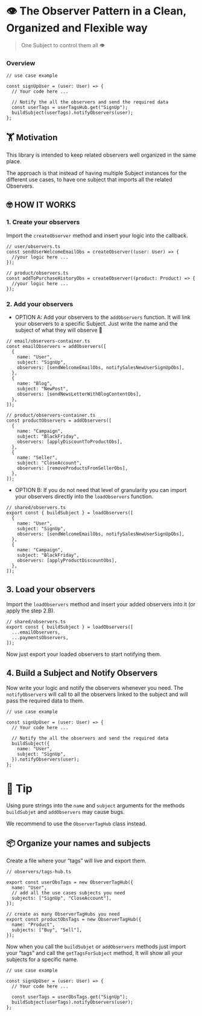 # 👁️ The Observer Pattern in a Clean, Organized and Flexible way

> One Subject to control them all 👁️

### Overview

```tsx
// use case example

const signUpUser = (user: User) => {
  // Your code here ...

  // Notify the all the observers and send the required data
  const userTags = userTagsHub.get("SignUp");
  buildSubject(userTags).notifyObservers(user);
};
```

## 🏋️ Motivation

This library is intended to keep related observers well organized in the same place.

The approach is that instead of having multiple Subject instances for the different use cases, to have one subject that imports all the related Observers.

## 🤓 HOW IT WORKS

### 1. Create your observers

Import the `createObserver` method and insert your logic into the callback.

```tsx
// user/observers.ts
const sendUserWelcomeEmailObs = createObserver((user: User) => {
  //your logic here ...
});

// product/observers.ts
const addToPurchaseHistoryObs = createObserver((product: Product) => {
  //your logic here ...
});
```

### 2. Add your observers

- OPTION A: Add your observers to the `addObservers` function. It will link your observers to a specific Subject. Just write the name and the subject of what they will observe 👀

```tsx
// email/observers-container.ts
const emailObservers = addObservers([
  {
    name: "User",
    subject: "SignUp",
    observers: [sendWelcomeEmailObs, notifySalesNewUserSignUpObs],
  },
  {
    name: "Blog",
    subject: "NewPost",
    observers: [sendNewsLetterWithBlogContentObs],
  },
]);

// product/observers-container.ts
const productObservers = addObservers([
  {
    name: "Campaign",
    subject: "BlackFriday",
    observers: [applyDiscountToProductObs],
  },
  {
    name: "Seller",
    subject: "CloseAccount",
    observers: [removeProductsFromSellerObs],
  },
]);
```

- OPTION B: If you do not need that level of granularity you can import your observers directly into the `loadObservers` function.

```tsx
// shared/observers.ts
export const { buildSubject } = loadObservers([
  {
    name: "User",
    subject: "SignUp",
    observers: [sendWelcomeEmailObs, notifySalesNewUserSignUpObs],
  },
  {
    name: "Campaign",
    subject: "BlackFriday",
    observers: [applyProductDiscountObs],
  },
]);
```

## 3. Load your observers

Import the `loadObservers` method and insert your added observers into it (or apply the step 2.B).

```tsx
// shared/observers.ts
export const { buildSubject } = loadObservers([
  ...emailObservers,
  ...paymentsObservers,
]);
```

Now just export your loaded observers to start notifying them.

## 4. Build a Subject and Notify Observers

Now write your logic and notify the observers whenever you need. The `notifyObservers` will call to all the observers linked to the subject and will pass the required data to them.

```tsx
// use case example

const signUpUser = (user: User) => {
  // Your code here ...

  // Notify the all the observers and send the required data
  buildSubject({
    name: "User",
    subject: "SignUp",
  }).notifyObservers(user);
};
```

# 🍌 Tip

Using pure strings into the `name` and `subject` arguments for the methods `buildSubjet` and `addObservers` may cause bugs.

We recommend to use the `ObserverTagHub` class instead.

## 📦 Organize your names and subjects

Create a file where your “tags” will live and export them.

```tsx
// observers/tags-hub.ts

export const userObsTags = new ObserverTagHub({
  name: "User",
  // add all the use cases subjects you need
  subjects: ["SignUp", "CloseAccount"],
});

// create as many ObserverTagHubs you need
export const productObsTags = new ObserverTagHub({
  name: "Product",
  subjects: ["Buy", "Sell"],
});
```

Now when you call the `buildSubjet` or `addObservers` methods just import your “tags” and call the `getTagsForSubject` method, It will show all your subjects for a specific name.

```tsx
// use case example

const signUpUser = (user: User) => {
  // Your code here ...

  const userTags = userObsTags.get("SignUp");
  buildSubject(userTags).notifyObservers(user);
};
```
